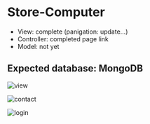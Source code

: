 ﻿# Store-Computer
- View: complete (panigation: update...)
- Controller: completed page link
- Model: not yet
## Expected database: MongoDB

![view](https://user-images.githubusercontent.com/82496203/179712927-09234632-98bb-4326-b6bd-e22e6e9cbbfc.png)

![contact](https://user-images.githubusercontent.com/82496203/179713895-cfdfa464-8152-452e-af56-77d9761fefa5.png)

![login](https://user-images.githubusercontent.com/82496203/179713969-79f3d3ae-bfe1-4a46-84dc-c8527efb05e4.png)
